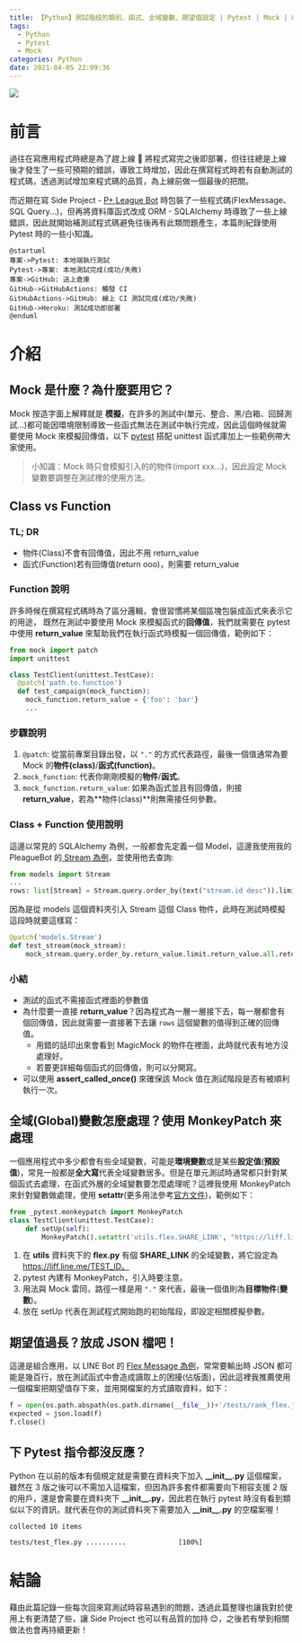 ```yaml
---
title: 【Python】測試階段的類別、函式、全域變數、期望值設定 | Pytest | Mock | MonkeyPatch
tags:
  - Python
  - Pytest
  - Mock
categories: Python
date: 2021-04-05 22:09:36
---
```



<style>
  section.compact {
    font-size: 150%  
  }
  img[alt~="center"] {
    display: block;
    margin: 0 auto;
  }
</style>

![](https://nijialin.com/images/2021/pytest.png)

# 前言

過往在寫應用程式時總是為了趕上線  將程式寫完之後即部署，但往往總是上線後才發生了一些可預期的錯誤，導致工時增加，因此在撰寫程式時若有自動測試的程式碼，透過測試增加來程式碼的品質，為上線前做一個最後的把關。

而近期在寫 Side Project - [P+ League Bot](https://github.com/louis70109/PLeagueBot) 時包裝了一些程式碼(FlexMessage、SQL Query...)，但再將資料庫函式改成 ORM - SQLAlchemy 時導致了一些上線錯誤，因此就開始補測試程式碼避免往後再有此類問題產生，本篇則紀錄使用 Pytest 時的一些小知識。

```puml
@startuml
專案->Pytest: 本地端執行測試
Pytest->專案: 本地測試完成(成功/失敗)
專案->GitHub: 送上倉庫
GitHub->GitHubActions: 觸發 CI
GitHubActions->GitHub: 線上 CI 測試完成(成功/失敗)
GitHub->Heroku: 測試成功即部署
@enduml
```

<!-- more -->

# 介紹

## Mock 是什麼？為什麼要用它？

Mock 按造字面上解釋就是 **模擬**，在許多的測試中(單元、整合、黑/白箱、回歸測試...)都可能因環境限制導致一些函式無法在測試中執行完成，因此這個時候就需要使用 Mock 來模擬回傳值，以下 [pytest](https://docs.pytest.org/en/stable/) 搭配 unittest 函式庫加上一些範例帶大家使用。

> 小知識：Mock 時只會模擬引入的的物件(import xxx...)，因此設定 Mock 變數要調整在測試裡的使用方法。

## Class vs Function

### TL; DR

- 物件(Class)不會有回傳值，因此不用 return_value
- 函式(Function)若有回傳值(return ooo)，則需要 return_value

### Function 說明

許多時候在撰寫程式碼時為了區分邏輯，會很習慣將某個區塊包裝成函式來表示它的用途， 既然在測試中要使用 Mock 來模擬函式的**回傳值**，我們就需要在 pytest 中使用 **return_value** 來幫助我們在執行函式時模擬一個回傳值，範例如下：

```python
from mock import patch
import unittest

class TestClient(unittest.TestCase):
  @patch('path.to.function')
  def test_campaign(mock_function):
    mock_function.return_value = {'foo': 'bar'}
    ...
```

### 步驟說明

1. `@patch`: 從當前專案目錄出發，以 `"."` 的方式代表路徑，最後一個值通常為要 Mock 的**物件(class)**/**函式(function)**。
2. `mock_function`: 代表你剛剛模擬的**物件**/**函式**。
3. `mock_function.return_value`: 如果為函式並且有回傳值，則接 **return_value**，若為**物件(class)**則無需接任何參數。

### Class + Function 使用說明

這邊以常見的 SQLAlchemy 為例，一般都會先定義一個 Model，這邊我使用我的 PleagueBot 的[ Stream 為例](https://github.com/louis70109/PLeagueBot/blob/master/models/stream.py#L8)，並使用他去查詢:

```python
from models import Stream
...
rows: list[Stream] = Stream.query.order_by(text("stream.id desc")).limit(12).all()
```

因為是從 models 這個資料夾引入 Stream 這個 Class 物件，此時在測試時模擬這段時就要這樣寫：

```python
@patch('models.Stream')
def test_stream(mock_stream):
    mock_stream.query.order_by.return_value.limit.return_value.all.return_value = {'foo': 'bar'}
```

### 小結

- 測試的函式不需接函式裡面的參數值
- 為什麼要一直接 **return_value**？因為程式為一層一層接下去，每一層都會有個回傳值，因此就需要一直接著下去讓 `rows` 這個變數的值得到正確的回傳值。
  - 用錯的話印出來會看到 MagicMock 的物件在裡面，此時就代表有地方沒處理好。
  - 若要更詳細每個函式的回傳值，則可以分開寫。
- 可以使用 **assert_called_once()** 來確保該 Mock 值在測試階段是否有被順利執行一次。

## 全域(Global)變數怎麼處理？使用 MonkeyPatch 來處理

一個應用程式中多少都會有些全域變數，可能是**環境變數**或是某些**設定值**(**預設值**)，常見一般都是**全大寫**代表全域變數居多。但是在單元測試時通常都只針對某個函式去處理，在函式外層的全域變數要怎麼處理呢？這裡我使用 MonkeyPatch 來針對變數做處理，使用 **setattr**(更多用法參考[官方文件](https://docs.pytest.org/en/stable/monkeypatch.html))，範例如下：

```python
from _pytest.monkeypatch import MonkeyPatch
class TestClient(unittest.TestCase):
    def setUp(self):
        MonkeyPatch().setattr('utils.flex.SHARE_LINK', "https://liff.line.me/TEST_ID")
```

1. 在 **utils** 資料夾下的 **flex.py** 有個 **SHARE_LINK** 的全域變數，將它設定為 https://liff.line.me/TEST_ID。
2. pytest 內建有 MonkeyPatch，引入時要注意。
3. 用法與 Mock 雷同，路徑一樣是用 `"."` 來代表，最後一個值則為**目標物件**(**變數**)。
4. 放在 setUp 代表在測試程式開始跑的初始階段，即設定相關模擬參數。

## 期望值過長？放成 JSON 檔吧！

這邊是組合應用，以 LINE Bot 的 [Flex Message 為例](https://developers.line.biz/en/reference/messaging-api/#f-carousel)，常常要輸出時 JSON 都可能是幾百行，放在測試函式中會造成讀取上的困擾(佔版面)，因此這裡我推薦使用一個檔案把期望值存下來，並用開檔案的方式讀取資料，如下：

```python
f = open(os.path.abspath(os.path.dirname(__file__))+'/tests/rank_flex.json')
expected = json.load(f)
f.close()
```

## 下 Pytest 指令都沒反應？

Python 在以前的版本有個規定就是需要在資料夾下加入 **\_\_init\_\_\.py** 這個檔案，雖然在 3 版之後可以不需加入這檔案，但因為許多套件都需要向下相容支援 2 版的用戶，還是會需要在資料夾下 **\_\_init\_\_\.py**，因此若在執行 pytest 時沒有看到類似以下的資訊，就代表在你的測試資料夾下需要加入 **\_\_init\_\_\.py** 的空檔案喔！

```
collected 10 items

tests/test_flex.py ..........             [100%]
```

# 結論

藉由此篇記錄一些每次回來寫測試時容易遇到的問題，透過此篇整理也讓我對於使用上有更清楚了些，讓 Side Project 也可以有品質的加持 😊，之後若有學到相關做法也會再持續更新！
